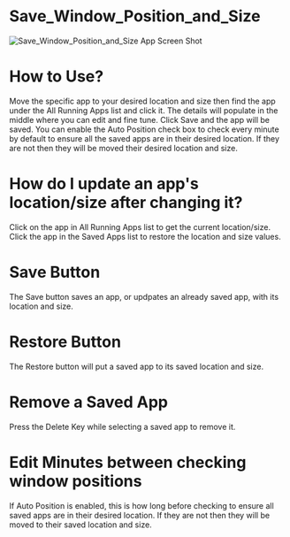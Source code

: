 # Save_Window_Position_and_Size

![Save_Window_Position_and_Size App Screen Shot](https://user-images.githubusercontent.com/11081113/184188229-fa5ebd50-6f7e-45c0-94b8-e3f4d4c36ada.png)

# How to Use?

Move the specific app to your desired location and size then find the app under the All Running Apps list and click it. 
The details will populate in the middle where you can edit and fine tune. Click Save and the app will be saved. 
You can enable the Auto Position check box to check every minute by default to ensure all the saved apps are in their desired location. 
If they are not then they will be moved their desired location and size.

# How do I update an app's location/size after changing it?

Click on the app in All Running Apps list to get the current location/size. Click the app in the Saved Apps list to restore the location and size values.

# Save Button

The Save button saves an app, or updpates an already saved app, with its location and size.

# Restore Button

The Restore button will put a saved app to its saved location and size.

# Remove a Saved App

Press the Delete Key while selecting a saved app to remove it.

# Edit Minutes between checking window positions

If Auto Position is enabled, this is how long before checking to ensure all saved apps are in their desired location. If they are not then they will be moved to their saved location and size.
